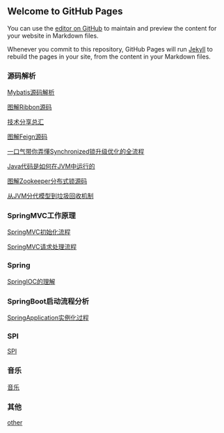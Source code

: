 ## Welcome to GitHub Pages

You can use the [editor on GitHub](https://github.com/zephyr520/zephyr/edit/master/index.md) to maintain and preview the content for your website in Markdown files.

Whenever you commit to this repository, GitHub Pages will run [Jekyll](https://jekyllrb.com/) to rebuild the pages in your site, from the content in your Markdown files.

### 源码解析
[Mybatis源码解析](https://zephyr520.github.io/zephyr/mybatis/mybatis.html)

[图解Ribbon源码](https://zephyr520.github.io/zephyr/spring/图解Ribbon源码.pdf)

[技术分享总汇](https://zephyr520.github.io/zephyr/spring/儒猿-技术分享总汇(2021.09.13).pdf)

[图解Feign源码](https://zephyr520.github.io/zephyr/spring/图解Feign源码-Feign是如何实现声明式调⽤的.pdf)

[⼀⼝⽓带你弄懂Synchronized锁升级优化的全流程](https://zephyr520.github.io/zephyr/spring/⼀⼝⽓带你弄懂Synchronized锁升级优化的全流程.pdf)

[Java代码是如何在JVM中运⾏的](https://zephyr520.github.io/zephyr/spring/Java代码是如何在JVM中运⾏的.pdf)

[图解Zookeeper分布式锁源码](https://zephyr520.github.io/zephyr/spring/图解Zookeeper分布式锁源码-可重⼊锁的实现.pdf)

[从JVM分代模型到垃圾回收机制](https://zephyr520.github.io/zephyr/spring/从JVM分代模型到垃圾回收机制.pdf)

### SpringMVC工作原理
[SpringMVC初始化流程](https://zephyr520.github.io/zephyr/spring/springmvc-init-process.html)

[SpringMVC请求处理流程](https://zephyr520.github.io/zephyr/spring/springmvc-request-process.html)

### Spring
[SpringIOC的理解](https://zephyr520.github.io/zephyr/spring/spring-ioc-comprehension.html)

### SpringBoot启动流程分析
[SpringApplication实例化过程](https://zephyr520.github.io/zephyr/spring/SpringApplication类的初始化流程分析.html)

### SPI
[SPI](https://zephyr520.github.io/zephyr/java/java-spi.html)

### 音乐
[音乐](https://zephyr520.github.io/zephyr/music.html)

### 其他

[other](https://zephyr520.github.io/zephyr/java/JVM.html)